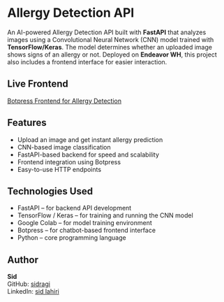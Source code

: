 # Allergy Detection API

An AI-powered Allergy Detection API built with **FastAPI** that analyzes images using a Convolutional Neural Network (CNN) model trained with **TensorFlow/Keras**. The model determines whether an uploaded image shows signs of an allergy or not. Deployed on **Endeavor WH**, this project also includes a frontend interface for easier interaction.

## Live Frontend

[Botpress Frontend for Allergy Detection](https://github.com/sidragi/botpress-frontend-allergy)

## Features

- Upload an image and get instant allergy prediction
- CNN-based image classification
- FastAPI-based backend for speed and scalability
- Frontend integration using Botpress
- Easy-to-use HTTP endpoints

## Technologies Used

- FastAPI – for backend API development
- TensorFlow / Keras – for training and running the CNN model
- Google Colab – for model training environment
- Botpress – for chatbot-based frontend interface
- Python – core programming language

## Author

**Sid**  
GitHub: [sidragi](https://github.com/sidragi)  
LinkedIn: [sid lahiri](https://www.linkedin.com/in/lahiri-sid/)

